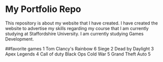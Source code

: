 # My Portfolio Repo
This repository is about my website that I have created.
I have created the website to advertise my skills regarding my course that I am currently studying at 
Staffordshire University. I am currently studying Games Development.

##favorite games
1 Tom Clancy's Rainbow 6 Siege
2 Dead by Daylight
3 Apex Legends 
4 Call of duty Black Ops Cold War
5 Grand Theft Auto 5
